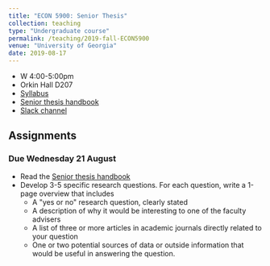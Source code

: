 ```yaml
---
title: "ECON 5900: Senior Thesis"
collection: teaching
type: "Undergraduate course"
permalink: /teaching/2019-fall-ECON5900
venue: "University of Georgia"
date: 2019-08-17
---
```


* W 4:00-5:00pm
* Orkin Hall D207
* [Syllabus](/files/ECON5900_Research_Group_Fa2019.pdf)
* [Senior thesis handbook](/files/SeniorThesisHandbook.pdf)
* [Slack channel](https://ugaeconsenior-eee6718.slack.com)

## Assignments

### Due Wednesday 21 August

* Read the [Senior thesis handbook](/files/SeniorThesisHandbook.pdf)
* Develop 3-5 specific research questions. For each question, write a 1-page overview that includes
  * A "yes or no" research question, clearly stated
  * A description of why it would be interesting to one of the faculty advisers
  * A list of three or more articles in academic journals directly related to your question
  * One or two potential sources of data or outside information that would be useful in answering the question.

